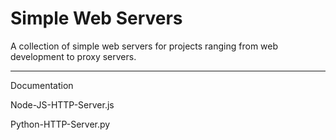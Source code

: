 # Simple Web Servers
A collection of simple web servers for projects ranging from web development to proxy servers.

--------------------------------------------------------------------------------------------------

Documentation


Node-JS-HTTP-Server.js 

Python-HTTP-Server.py








